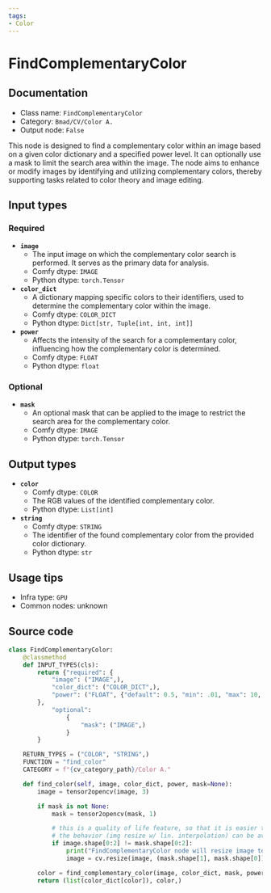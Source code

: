 ```yaml
---
tags:
- Color
---
```


# FindComplementaryColor
## Documentation
- Class name: `FindComplementaryColor`
- Category: `Bmad/CV/Color A.`
- Output node: `False`

This node is designed to find a complementary color within an image based on a given color dictionary and a specified power level. It can optionally use a mask to limit the search area within the image. The node aims to enhance or modify images by identifying and utilizing complementary colors, thereby supporting tasks related to color theory and image editing.
## Input types
### Required
- **`image`**
    - The input image on which the complementary color search is performed. It serves as the primary data for analysis.
    - Comfy dtype: `IMAGE`
    - Python dtype: `torch.Tensor`
- **`color_dict`**
    - A dictionary mapping specific colors to their identifiers, used to determine the complementary color within the image.
    - Comfy dtype: `COLOR_DICT`
    - Python dtype: `Dict[str, Tuple[int, int, int]]`
- **`power`**
    - Affects the intensity of the search for a complementary color, influencing how the complementary color is determined.
    - Comfy dtype: `FLOAT`
    - Python dtype: `float`
### Optional
- **`mask`**
    - An optional mask that can be applied to the image to restrict the search area for the complementary color.
    - Comfy dtype: `IMAGE`
    - Python dtype: `torch.Tensor`
## Output types
- **`color`**
    - Comfy dtype: `COLOR`
    - The RGB values of the identified complementary color.
    - Python dtype: `List[int]`
- **`string`**
    - Comfy dtype: `STRING`
    - The identifier of the found complementary color from the provided color dictionary.
    - Python dtype: `str`
## Usage tips
- Infra type: `GPU`
- Common nodes: unknown


## Source code
```python
class FindComplementaryColor:
    @classmethod
    def INPUT_TYPES(cls):
        return {"required": {
            "image": ("IMAGE",),
            "color_dict": ("COLOR_DICT",),
            "power": ("FLOAT", {"default": 0.5, "min": .01, "max": 10, "step": "0.01"}),
        },
            "optional":
                {
                    "mask": ("IMAGE",)
                }
        }

    RETURN_TYPES = ("COLOR", "STRING",)
    FUNCTION = "find_color"
    CATEGORY = f"{cv_category_path}/Color A."

    def find_color(self, image, color_dict, power, mask=None):
        image = tensor2opencv(image, 3)

        if mask is not None:
            mask = tensor2opencv(mask, 1)

            # this is a quality of life feature, so that it is easier to run the node and test stuff
            # the behavior (img resize w/ lin. interpolation) can be avoided by setting up the data prior to this node
            if image.shape[0:2] != mask.shape[0:2]:
                print("FindComplementaryColor node will resize image to fit mask.")
                image = cv.resize(image, (mask.shape[1], mask.shape[0]), interpolation=cv.INTER_LINEAR)

        color = find_complementary_color(image, color_dict, mask, power)
        return (list(color_dict[color]), color,)

```
